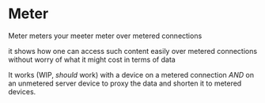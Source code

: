 # Meter
Meter meters your meeter meter over metered connections

it shows how one can access such content easily over metered connections
without worry of what it might cost in terms of data

It works (WIP, *should* work) with a device on a metered connection *AND* on an unmetered server device to proxy the data and shorten it to metered devices.
